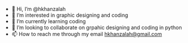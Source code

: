 - 👋 Hi, I’m @hkhanzalah
- 👀 I’m interested in graphic designing and coding
- 🌱 I’m currently learning coding
- 💞️ I’m looking to collaborate on grpahic designing and coding in python
- 📫 How to reach me through my email hkhanzalah@gmail.com
<!---
hkhanzalah/hkhanzalah is a ✨ special ✨ repository because its `README.md` (this file) appears on your GitHub profile.
You can click the Preview link to take a look at your changes.
--->
